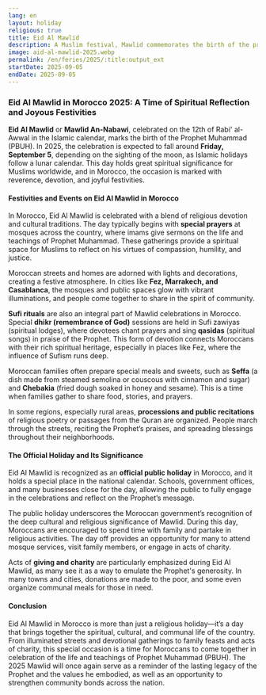 ```yaml
---
lang: en
layout: holiday
religious: true
title: Eid Al Mawlid
description: A Muslim festival, Mawlid commemorates the birth of the prophet Mohamed.
image: aid-al-mawlid-2025.webp
permalink: /en/feries/2025/:title:output_ext
startDate: 2025-09-05
endDate: 2025-09-05
---
```

### Eid Al Mawlid in Morocco 2025: A Time of Spiritual Reflection and Joyous Festivities

**Eid Al Mawlid** or **Mawlid An-Nabawi**, celebrated on the 12th of Rabi' al-Awwal in the Islamic calendar, marks the birth of the Prophet Muhammad (PBUH). In 2025, the celebration is expected to fall around **Friday, September 5**, depending on the sighting of the moon, as Islamic holidays follow a lunar calendar. This day holds great spiritual significance for Muslims worldwide, and in Morocco, the occasion is marked with reverence, devotion, and joyful festivities.

#### Festivities and Events on Eid Al Mawlid in Morocco

In Morocco, Eid Al Mawlid is celebrated with a blend of religious devotion and cultural traditions. The day typically begins with **special prayers** at mosques across the country, where imams give sermons on the life and teachings of Prophet Muhammad. These gatherings provide a spiritual space for Muslims to reflect on his virtues of compassion, humility, and justice.

Moroccan streets and homes are adorned with lights and decorations, creating a festive atmosphere. In cities like **Fez, Marrakech, and Casablanca**, the mosques and public spaces glow with vibrant illuminations, and people come together to share in the spirit of community. 

**Sufi rituals** are also an integral part of Mawlid celebrations in Morocco. Special **dhikr (remembrance of God)** sessions are held in Sufi zawiyas (spiritual lodges), where devotees chant prayers and sing **qasidas** (spiritual songs) in praise of the Prophet. This form of devotion connects Moroccans with their rich spiritual heritage, especially in places like Fez, where the influence of Sufism runs deep.

Moroccan families often prepare special meals and sweets, such as **Seffa** (a dish made from steamed semolina or couscous with cinnamon and sugar) and **Chebakia** (fried dough soaked in honey and sesame). This is a time when families gather to share food, stories, and prayers.

In some regions, especially rural areas, **processions and public recitations** of religious poetry or passages from the Quran are organized. People march through the streets, reciting the Prophet’s praises, and spreading blessings throughout their neighborhoods.

#### The Official Holiday and Its Significance

Eid Al Mawlid is recognized as an **official public holiday** in Morocco, and it holds a special place in the national calendar. Schools, government offices, and many businesses close for the day, allowing the public to fully engage in the celebrations and reflect on the Prophet’s message.

The public holiday underscores the Moroccan government’s recognition of the deep cultural and religious significance of Mawlid. During this day, Moroccans are encouraged to spend time with family and partake in religious activities. The day off provides an opportunity for many to attend mosque services, visit family members, or engage in acts of charity. 

Acts of **giving and charity** are particularly emphasized during Eid Al Mawlid, as many see it as a way to emulate the Prophet's generosity. In many towns and cities, donations are made to the poor, and some even organize communal meals for those in need.

#### Conclusion

Eid Al Mawlid in Morocco is more than just a religious holiday—it’s a day that brings together the spiritual, cultural, and communal life of the country. From illuminated streets and devotional gatherings to family feasts and acts of charity, this special occasion is a time for Moroccans to come together in celebration of the life and teachings of Prophet Muhammad (PBUH). The 2025 Mawlid will once again serve as a reminder of the lasting legacy of the Prophet and the values he embodied, as well as an opportunity to strengthen community bonds across the nation.